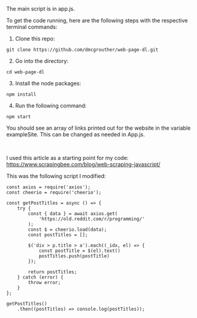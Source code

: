 The main script is in app.js.

To get the code running, here are the following steps with the respective terminal commands:

1. Clone this repo:
```
git clone https://github.com/dmcgrouther/web-page-dl.git
```

2. Go into the directory:
```
cd web-page-dl
```

3. Install the node packages:
```
npm install
```

4. Run the following command:
```
npm start
```

You should see an array of links printed out for the website in the variable exampleSite. This can be changed as needed in App.js. 

<br>

I used this article as a starting point for my code:
https://www.scrapingbee.com/blog/web-scraping-javascript/


This was the following script I modified:

```
const axios = require('axios');
const cheerio = require('cheerio');

const getPostTitles = async () => {
	try {
		const { data } = await axios.get(
			'https://old.reddit.com/r/programming/'
		);
		const $ = cheerio.load(data);
		const postTitles = [];

		$('div > p.title > a').each((_idx, el) => {
			const postTitle = $(el).text()
			postTitles.push(postTitle)
		});

		return postTitles;
	} catch (error) {
		throw error;
	}
};

getPostTitles()
    .then((postTitles) => console.log(postTitles));

```
